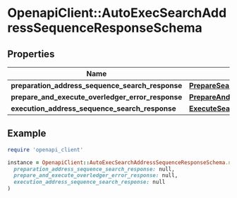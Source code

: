 # OpenapiClient::AutoExecSearchAddressSequenceResponseSchema

## Properties

| Name | Type | Description | Notes |
| ---- | ---- | ----------- | ----- |
| **preparation_address_sequence_search_response** | [**PrepareSearchResponseSchema**](PrepareSearchResponseSchema.md) |  | [optional] |
| **prepare_and_execute_overledger_error_response** | [**PrepareAndExecuteOverledgerErrorResponse**](PrepareAndExecuteOverledgerErrorResponse.md) |  | [optional] |
| **execution_address_sequence_search_response** | [**ExecuteSearchSequenceResponse**](ExecuteSearchSequenceResponse.md) |  | [optional] |

## Example

```ruby
require 'openapi_client'

instance = OpenapiClient::AutoExecSearchAddressSequenceResponseSchema.new(
  preparation_address_sequence_search_response: null,
  prepare_and_execute_overledger_error_response: null,
  execution_address_sequence_search_response: null
)
```

